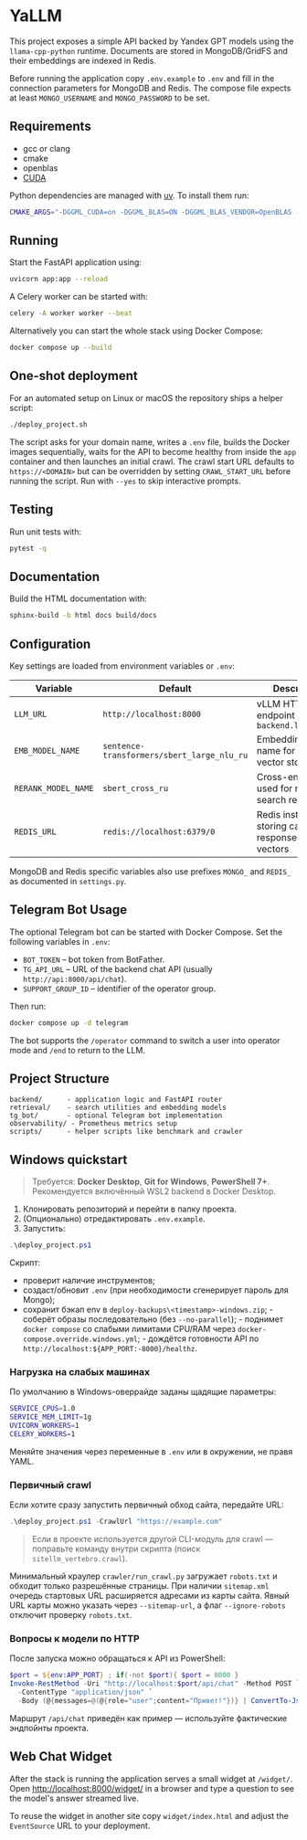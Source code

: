 # YaLLM

This project exposes a simple API backed by Yandex GPT models using the
`llama-cpp-python` runtime. Documents are stored in MongoDB/GridFS and their
embeddings are indexed in Redis.

Before running the application copy `.env.example` to `.env` and fill in the
connection parameters for MongoDB and Redis. The compose file expects at least
`MONGO_USERNAME` and `MONGO_PASSWORD` to be set.

## Requirements
- gcc or clang
- cmake
- openblas
- [CUDA](https://developer.nvidia.com/cuda-toolkit)

Python dependencies are managed with [uv](https://github.com/astral-sh/uv).
To install them run:

```bash
CMAKE_ARGS="-DGGML_CUDA=on -DGGML_BLAS=ON -DGGML_BLAS_VENDOR=OpenBLAS -DGGML_VULKAN=on" uv sync
```

## Running
Start the FastAPI application using:

```bash
uvicorn app:app --reload
```

A Celery worker can be started with:

```bash
celery -A worker worker --beat
```

Alternatively you can start the whole stack using Docker Compose:

```bash
docker compose up --build
```

## One-shot deployment

For an automated setup on Linux or macOS the repository ships a helper
script:

```bash
./deploy_project.sh
```

The script asks for your domain name, writes a `.env` file, builds the Docker
images sequentially, waits for the API to become healthy from inside the
`app` container and then launches an initial crawl.  The crawl start URL
defaults to `https://<DOMAIN>` but can be overridden by setting
`CRAWL_START_URL` before running the script.  Run with `--yes` to skip
interactive prompts.

## Testing

Run unit tests with:

```bash
pytest -q
```

## Documentation

Build the HTML documentation with:

```bash
sphinx-build -b html docs build/docs
```

## Configuration

Key settings are loaded from environment variables or ``.env``:

| Variable | Default | Description |
|----------|---------|-------------|
| ``LLM_URL`` | ``http://localhost:8000`` | vLLM HTTP endpoint used by ``backend.llm_client`` |
| ``EMB_MODEL_NAME`` | ``sentence-transformers/sbert_large_nlu_ru`` | Embedding model name for the vector store |
| ``RERANK_MODEL_NAME`` | ``sbert_cross_ru`` | Cross-encoder used for reranking search results |
| ``REDIS_URL`` | ``redis://localhost:6379/0`` | Redis instance storing cached responses and vectors |

MongoDB and Redis specific variables also use prefixes ``MONGO_`` and
``REDIS_`` as documented in ``settings.py``.

## Telegram Bot Usage

The optional Telegram bot can be started with Docker Compose. Set the
following variables in ``.env``:

* ``BOT_TOKEN`` – bot token from BotFather.
* ``TG_API_URL`` – URL of the backend chat API (usually ``http://api:8000/api/chat``).
* ``SUPPORT_GROUP_ID`` – identifier of the operator group.

Then run:

```bash
docker compose up -d telegram
```

The bot supports the ``/operator`` command to switch a user into operator mode
and ``/end`` to return to the LLM.

## Project Structure

```
backend/      - application logic and FastAPI router
retrieval/    - search utilities and embedding models
tg_bot/       - optional Telegram bot implementation
observability/ - Prometheus metrics setup
scripts/      - helper scripts like benchmark and crawler
``` 

## Windows quickstart

> Требуется: **Docker Desktop**, **Git for Windows**, **PowerShell 7+**.  
> Рекомендуется включённый WSL2 backend в Docker Desktop.

1. Клонировать репозиторий и перейти в папку проекта.
2. (Опционально) отредактировать `.env.example`.
3. Запустить:

```powershell
.\deploy_project.ps1
```

Скрипт:
- проверит наличие инструментов;
- создаст/обновит `.env` (при необходимости сгенерирует пароль для Mongo);
- сохранит бэкап env в `deploy-backups\<timestamp>-windows.zip`;
\- соберёт образы последовательно (без `--no-parallel`);
\- поднимет `docker compose` со слабыми лимитами CPU/RAM через `docker-compose.override.windows.yml`;
\- дождётся готовности API по `http://localhost:${APP_PORT:-8000}/healthz`.

### Нагрузка на слабых машинах
По умолчанию в Windows-оверрайде заданы щадящие параметры:

```bash
SERVICE_CPUS=1.0
SERVICE_MEM_LIMIT=1g
UVICORN_WORKERS=1
CELERY_WORKERS=1
```

Меняйте значения через переменные в `.env` или в окружении, не правя YAML.

### Первичный crawl
Если хотите сразу запустить первичный обход сайта, передайте URL:

```powershell
.\deploy_project.ps1 -CrawlUrl "https://example.com"
```

> Если в проекте используется другой CLI-модуль для crawl — поправьте команду внутри скрипта (поиск `sitellm_vertebro.crawl`).

Минимальный краулер `crawler/run_crawl.py` загружает `robots.txt` и обходит
только разрешённые страницы. При наличии `sitemap.xml` очередь стартовых URL
расширяется адресами из карты сайта. Явный URL карты можно указать через
`--sitemap-url`, а флаг `--ignore-robots` отключит проверку `robots.txt`.

### Вопросы к модели по HTTP
После запуска можно обращаться к API из PowerShell:

```powershell
$port = ${env:APP_PORT} ; if(-not $port){ $port = 8000 }
Invoke-RestMethod -Uri "http://localhost:$port/api/chat" -Method POST `
  -ContentType "application/json" `
  -Body (@{messages=@(@{role="user";content="Привет!"})} | ConvertTo-Json -Depth 5)
```

Маршрут `/api/chat` приведён как пример — используйте фактические эндпойнты проекта.

## Web Chat Widget

After the stack is running the application serves a small widget at
``/widget/``. Open [http://localhost:8000/widget/](http://localhost:8000/widget/)
in a browser and type a question to see the model's answer streamed live.

To reuse the widget in another site copy ``widget/index.html`` and adjust the
``EventSource`` URL to your deployment.
